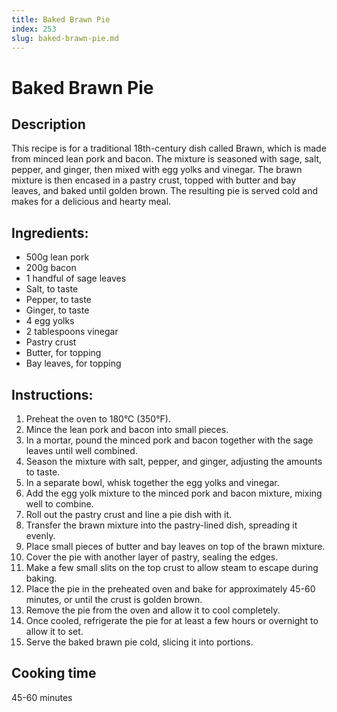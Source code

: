 ```yaml
---
title: Baked Brawn Pie
index: 253
slug: baked-brawn-pie.md
---
```


# Baked Brawn Pie

## Description
This recipe is for a traditional 18th-century dish called Brawn, which is made from minced lean pork and bacon. The mixture is seasoned with sage, salt, pepper, and ginger, then mixed with egg yolks and vinegar. The brawn mixture is then encased in a pastry crust, topped with butter and bay leaves, and baked until golden brown. The resulting pie is served cold and makes for a delicious and hearty meal.

## Ingredients:
- 500g lean pork
- 200g bacon
- 1 handful of sage leaves
- Salt, to taste
- Pepper, to taste
- Ginger, to taste
- 4 egg yolks
- 2 tablespoons vinegar
- Pastry crust
- Butter, for topping
- Bay leaves, for topping

## Instructions:
1. Preheat the oven to 180°C (350°F).
2. Mince the lean pork and bacon into small pieces.
3. In a mortar, pound the minced pork and bacon together with the sage leaves until well combined.
4. Season the mixture with salt, pepper, and ginger, adjusting the amounts to taste.
5. In a separate bowl, whisk together the egg yolks and vinegar.
6. Add the egg yolk mixture to the minced pork and bacon mixture, mixing well to combine.
7. Roll out the pastry crust and line a pie dish with it.
8. Transfer the brawn mixture into the pastry-lined dish, spreading it evenly.
9. Place small pieces of butter and bay leaves on top of the brawn mixture.
10. Cover the pie with another layer of pastry, sealing the edges.
11. Make a few small slits on the top crust to allow steam to escape during baking.
12. Place the pie in the preheated oven and bake for approximately 45-60 minutes, or until the crust is golden brown.
13. Remove the pie from the oven and allow it to cool completely.
14. Once cooled, refrigerate the pie for at least a few hours or overnight to allow it to set.
15. Serve the baked brawn pie cold, slicing it into portions.

## Cooking time
45-60 minutes